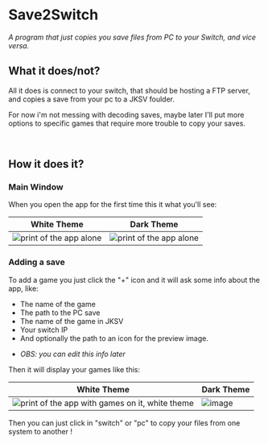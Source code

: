 # Save2Switch
_A program that just copies you save files from PC to your Switch, and vice versa._

## What it does/not?
All it does is connect to your switch, that should be hosting a FTP server, and copies a save from your pc to a JKSV foulder.

For now i'm not messing with decoding saves, maybe later I'll put more options to specific games that require more trouble to copy your saves.

<br>

## How it does it?
### Main Window
When you open the app for the first time this it what you'll see:

| White Theme | Dark Theme|
|-------------|-----------|
|![print of the app alone](https://github.com/CaioEmPessoa/Save2Switch/assets/127911795/fbdad841-5a95-404f-8435-e60349396d25) | ![print of the app alone](https://github.com/CaioEmPessoa/Save2Switch/assets/127911795/a65876eb-dd64-4bf2-b7a3-20a6608ca7d0) |


### Adding a save
To add a game you just click the "+" icon and it will ask some info about the app, like:
- The name of the game
- The path to the PC save
- The name of the game in JKSV
- Your switch IP
- And optionally the path to an icon for the preview image.
* _OBS: you can edit this info later_

Then it will display your games like this:

| White Theme| Dark Theme |
|------------|-------------|
|![print of the app with games on it, white theme](https://github.com/CaioEmPessoa/Save2Switch/assets/127911795/e040aca3-fa6b-48cd-b188-784b7b13dcf6) | ![image](https://github.com/CaioEmPessoa/Save2Switch/assets/127911795/ed838f5a-88c4-4cb5-9e56-19015cde406f)|

Then you can just click in "switch" or "pc" to copy your files from one system to another !
